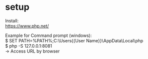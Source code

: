 # setup
Install:  
https://www.php.net/

Example for Command prompt (windows):  
$ SET PATH=%PATH%;C:\Users\{{User Name}}\AppData\Local\php  
$ php -S 127.0.0.1:8081  
-> Access URL  by browser
